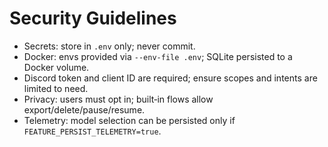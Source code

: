 # Security Guidelines

- Secrets: store in `.env` only; never commit.
- Docker: envs provided via `--env-file .env`; SQLite persisted to a Docker volume.
- Discord token and client ID are required; ensure scopes and intents are limited to need.
- Privacy: users must opt in; built‑in flows allow export/delete/pause/resume.
- Telemetry: model selection can be persisted only if `FEATURE_PERSIST_TELEMETRY=true`.
